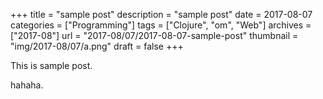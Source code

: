 +++
title = "sample post"
description = "sample post"
date = 2017-08-07
categories = ["Programming"]
tags = ["Clojure", "om", "Web"]
archives = ["2017-08"]
url = "2017-08/07/2017-08-07-sample-post"
thumbnail = "img/2017-08/07/a.png"
draft = false
+++

This is sample post.

<!--more-->

hahaha.

